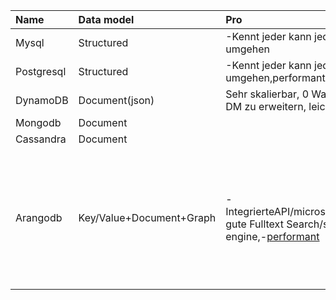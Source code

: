 |Name|Data model|Pro|Kontra|Skalierbarkeit
|:-|:-|:-|:-|:-|
|Mysql|Structured|-Kennt jeder kann jeder mit umgehen|||
|Postgresql|Structured|-Kennt jeder kann jeder mit umgehen,performanter als mysql|||
|DynamoDB|Document(json)|Sehr skalierbar, 0 Wartung, leicht DM zu erweitern, leichter Einstieg|Läuft in AWS||
|Mongodb|Document||||
|Cassandra|Document||||
|Arangodb|Key/Value+Document+Graph|-IntegrierteAPI/microservices,Sehr gute Fulltext Search/search engine,-[performant](https://www.arangodb.com/2018/02/nosql-performance-benchmark-2018-mongodb-postgresql-orientdb-neo4j-arangodb/)|-Query language mit der wenige im team gearbeitet haben, aber sehr ähnlich zus sql: [AQL](https://www.arangodb.com/why-arangodb/sql-aql-comparison/)|[Master/Master](https://www.arangodb.com/why-arangodb/cluster/)|
